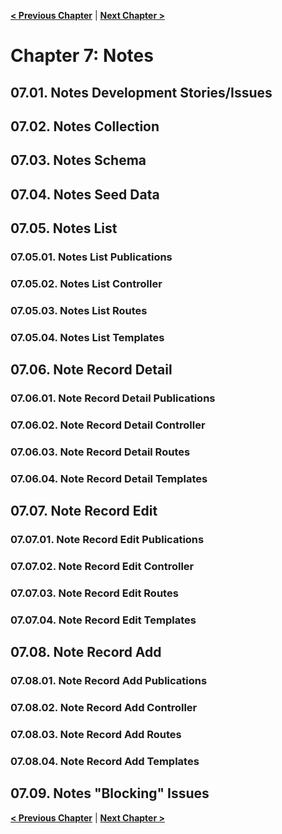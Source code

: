 [**< Previous Chapter**](/ch06-projectcontacts.md) | [**Next Chapter >**](/ch08-userprofilefeatures.md)

# Chapter 7: Notes

## 07.01. Notes Development Stories/Issues

## 07.02. Notes Collection

## 07.03. Notes Schema

## 07.04. Notes Seed Data

## 07.05. Notes List

### 07.05.01. Notes List Publications

### 07.05.02. Notes List Controller

### 07.05.03. Notes List Routes

### 07.05.04. Notes List Templates

## 07.06. Note Record Detail

### 07.06.01. Note Record Detail Publications

### 07.06.02. Note Record Detail Controller

### 07.06.03. Note Record Detail Routes

### 07.06.04. Note Record Detail Templates

## 07.07. Note Record Edit

### 07.07.01. Note Record Edit Publications

### 07.07.02. Note Record Edit Controller

### 07.07.03. Note Record Edit Routes

### 07.07.04. Note Record Edit Templates

## 07.08. Note Record Add

### 07.08.01. Note Record Add Publications

### 07.08.02. Note Record Add Controller

### 07.08.03. Note Record Add Routes

### 07.08.04. Note Record Add Templates

## 07.09. Notes "Blocking" Issues


[**< Previous Chapter**](/ch06-projectcontacts.md) | [**Next Chapter >**](/ch08-userprofilefeatures.md)